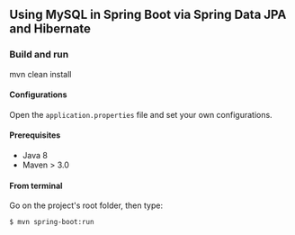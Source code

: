 ## Using MySQL in Spring Boot via Spring Data JPA and Hibernate


### Build and run
mvn clean install

#### Configurations

Open the `application.properties` file and set your own configurations.

#### Prerequisites

- Java 8
- Maven > 3.0

#### From terminal

Go on the project's root folder, then type:

    $ mvn spring-boot:run
